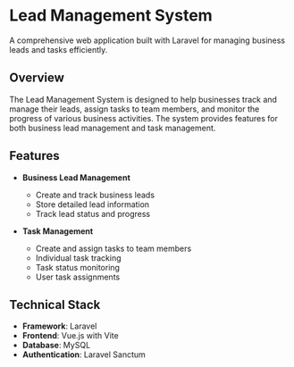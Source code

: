 # Lead Management System

A comprehensive web application built with Laravel for managing business leads and tasks efficiently.

## Overview

The Lead Management System is designed to help businesses track and manage their leads, assign tasks to team members, and monitor the progress of various business activities. The system provides features for both business lead management and task management.

## Features

- **Business Lead Management**
  - Create and track business leads
  - Store detailed lead information
  - Track lead status and progress

- **Task Management**
  - Create and assign tasks to team members
  - Individual task tracking
  - Task status monitoring
  - User task assignments

## Technical Stack

- **Framework**: Laravel
- **Frontend**: Vue.js with Vite
- **Database**: MySQL
- **Authentication**: Laravel Sanctum


